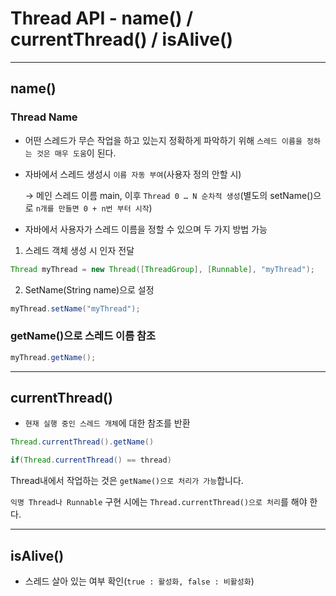 # Thread API - name() / currentThread() / isAlive()

---
## name()

### Thread Name
- 어떤 스레드가 무슨 작업을 하고 있는지 정확하게 파악하기 위해 `스레드 이름을 정하는 것은 매우 도움`이 된다.
- 자바에서 스레드 생성시 `이름 자동 부여`(사용자 정의 안할 시)

   → 메인 스레드 이름 main, 이후 `Thread 0 … N 순차적 생성`(별도의 setName()으로 `n개를 만들면 0 + n번 부터 시작`)
- 자바에서 사용자가 스레드 이름을 정할 수 있으며 두 가지 방법 가능

1. 스레드 객체 생성 시 인자 전달
```java
Thread myThread = new Thread([ThreadGroup], [Runnable], "myThread");
```

2. SetName(String name)으로 설정
```java
myThread.setName("myThread");
```

### getName()으로 스레드 이름 참조
```java
myThread.getName();
```
---
## currentThread()
- `현재 실행 중인 스레드 개체`에 대한 참조를 반환

```java
Thread.currentThread().getName()

if(Thread.currentThread() == thread)
```

Thread내에서 작업하는 것은 `getName()으로 처리가 가능`합니다.

`익명 Thread나 Runnable` 구현 시에는 `Thread.currentThread()으로 처리`를 해야 한다.

---

## isAlive()

- 스레드 살아 있는 여부 확인(`true : 활성화, false : 비활성화`)